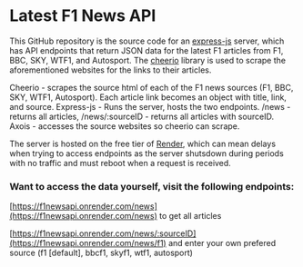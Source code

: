 # Latest F1 News API
This GitHub repository is the source code for an [express-js](https://expressjs.com/) server, which has API endpoints that return JSON data for the latest F1 articles from F1, BBC, SKY, WTF1, and Autosport.
The [cheerio](https://www.npmjs.com/package/cheerio) library is used to scrape the aforementioned websites for the links to their articles.

Cheerio - scrapes the source html of each of the F1 news sources (F1, BBC, SKY, WTF1, Autosport). Each article link becomes an object with title, link, and source.
Express-js - Runs the server, hosts the two endpoints. /news - returns all articles, /news/:sourceID - returns all articles with sourceID.
Axois - accesses the source websites so cheerio can scrape.

The server is hosted on the free tier of [Render](https://render.com/), which can mean delays when trying to access endpoints as the server shutsdown during periods with no traffic 
and must reboot when a request is received. 

### Want to access the data yourself, visit the following endpoints:

[https://f1newsapi.onrender.com/news](https://f1newsapi.onrender.com/news) to get all articles

[https://f1newsapi.onrender.com/news/:sourceID](https://f1newsapi.onrender.com/news/f1) and enter your own prefered source (f1 [default], bbcf1, skyf1, wtf1, autosport)
